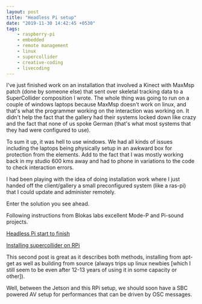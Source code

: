 ```yaml
---
layout: post
title: "Headless Pi setup"
date: "2019-11-30 14:42:45 +0530"
tags: 
    - raspberry-pi
    - embedded
    - remote management
    - linux
    - supercollider
    - creative-coding
    - livecoding
---
```

I've just finished work on an installation that involved a Kinect with MaxMsp patch (done by someone else) that sent over skeletal tracking data to a SuperCollider composition I wrote. The whole thing was going to run on a couple of windows laptops because MaxMsp doesn't work on linux, and that's what the programmer working on the interaction was working on. It didn't help the fact that the gallery had their systems locked down like crazy and the fact that none of us spoke German (that's what most systems that they had were configured to use).

To sum it up, it was hell to use windows. We had all kinds of issues including the laptops being physically setup in an awkward box for protection from the elements. Add to the fact that I was mostly working back in my studio 600 kms away and had to phone in variations to the code to check interaction errors.

I had been playing with the idea of doing installation work where I just handed off the client/gallery a small preconfigured system (like a ras-pi) that I could update and administer remotely.

Enter the solution you see ahead.

Following instructions from Blokas labs excellent Mode-P and Pi-sound projects.

[Headless Pi start to finish](https://community.blokas.io/t/headless-pi-start-to-finish/612)

[Installing supercollider on RPi](https://community.blokas.io/t/music-software-supercollider/618)

This second post is great as it describes both methods, installing from apt-get as well as building from source (always trips up linux newbies [which I still seem to be even after 12-13 years of using it in some capacity or other]).

Well, between the Jetson and this RPi setup, we should soon have a SBC powered AV setup for performances that can be driven by OSC messages.
